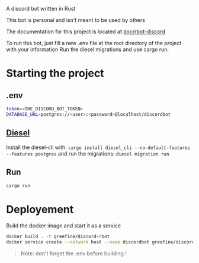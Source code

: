 A discord bot written in Rust

This bot is personal and isn't meant to be used by others

The documentation for this project is located at [doc/rbot-discord](doc/rbot_discord/index.html)

To run this bot, just fill a new .env file at the root directory of the project with your information
Run the diesel migrations and use cargo run.

# Starting the project

## .env

```bash
token=<THE_DISCORD_BOT_TOKEN>
DATABASE_URL=postgres://<user>:<password>@localhost/discordbot
```

## [Diesel](https://diesel.rs/)

Install the diesel-cli with: `cargo install diesel_cli --no-default-features --features postgres`
and run the migrations: `diesel migration run`

## Run

`cargo run`

# Deployement

Build the docker image and start it as a service

```bash
docker build . -t greefine/discord-rbot
docker service create --network host --name discordbot greefine/discord-rbot
```

> Note: don't forget the .env before building !
